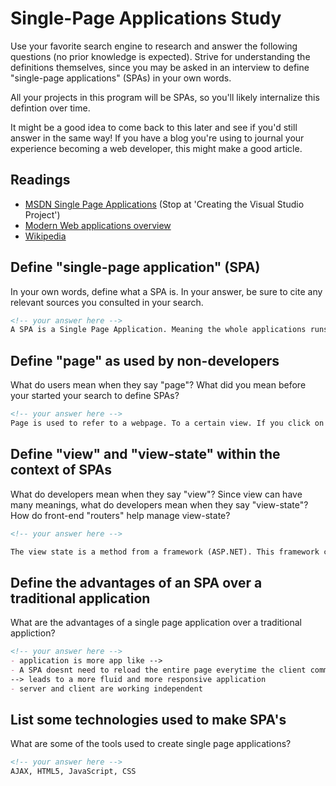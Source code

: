 # Single-Page Applications Study

Use your favorite search engine to research and answer the following questions
(no prior knowledge is expected). Strive for understanding the definitions
themselves, since you may be asked in an interview to define "single-page
applications" (SPAs) in your own words.

All your projects in this program will be SPAs, so you'll likely internalize
this defintion over time.

It might be a good idea to come back to this later and see if you'd still answer
in the same way! If you have a blog you're using to journal your experience
becoming a web developer, this might make a good article.

## Readings

-   [MSDN Single Page Applications](https://msdn.microsoft.com/en-us/magazine/dn463786.aspx) (Stop at 'Creating the Visual Studio Project')
-   [Modern Web applications overview](http://singlepageappbook.com/goal.html)
-   [Wikipedia](https://en.wikipedia.org/wiki/Single-page_application)

## Define "single-page application" (SPA)

In your own words, define what a SPA is. In your answer, be sure to cite any
relevant sources you consulted in your search.

```md
<!-- your answer here -->
A SPA is a Single Page Application. Meaning the whole applications runs on one url.
```

## Define "page" as used by non-developers

What do users mean when they say "page"? What did you mean before your started
your search to define SPAs?

```md
<!-- your answer here -->
Page is used to refer to a webpage. To a certain view. If you click on a tab and then the browsers leads you to a different section e.g. "How to contact company Y", this is considered a page inside of the webpage.
```

## Define "view" and "view-state" within the context of SPAs

What do developers mean when they say "view"? Since view can have many meanings,
what do developers mean when they say "view-state"? How do front-end "routers"
help manage view-state?

```md
<!-- your answer here -->

The view state is a method from a framework (ASP.NET). This framework can be used on SPA webpages. The framefork saves all the front end stuff (HTML) during the server works.

```

## Define the advantages of an SPA over a traditional application

What are the advantages of a single page application over a traditional appliction?

```md
<!-- your answer here -->
- application is more app like -->
- A SPA doesnt need to reload the entire page everytime the client communiacates with the server
--> leads to a more fluid and more responsive application
- server and client are working independent
```

## List some technologies used to make SPA's

What are some of the tools used to create single page applications?

```md
<!-- your answer here -->
AJAX, HTML5, JavaScript, CSS
```
